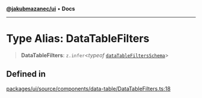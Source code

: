 [**@jakubmazanec/ui**](../README.md) • **Docs**

---

# Type Alias: DataTableFilters

> **DataTableFilters**: `z.infer`\<_typeof_
> [`dataTableFiltersSchema`](../variables/dataTableFiltersSchema.md)\>

## Defined in

[packages/ui/source/components/data-table/DataTableFilters.ts:18](https://github.com/jakubmazanec/tools/blob/05074a1dedd887672f015df129961cd35c75acfe/packages/ui/source/components/data-table/DataTableFilters.ts#L18)
